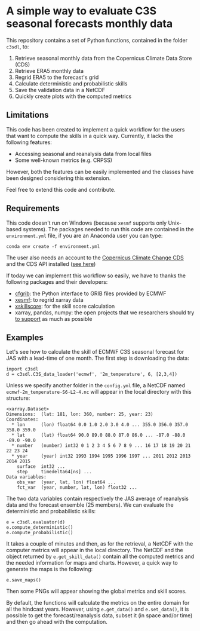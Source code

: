 # A simple way to evaluate C3S seasonal forecasts monthly data

This repository contains a set of Python functions, contained in the folder `c3sdl`, to:

1. Retrieve seasonal monthly data from the Copernicus Climate Data Store (CDS)
2. Retrieve ERA5 monthly data
3. Regrid ERA5 to the forecast's grid
4. Calculate deterministic and probabilistic skills
5. Save the validation data in a NetCDF
6. Quickly create plots with the computed metrics

## Limitations
This code has been created to implement a quick workflow for the users that want to compute the skills in a quick way. Currently, it lacks the following features:

- Accessing seasonal and reanalysis data from local files
- Some well-known metrics (e.g. CRPSS)

However, both the features can be easily implemented and the classes have been designed considering this extension. 

Feel free to extend this code and contribute. 

## Requirements
This code doesn't run on Windows (because `xesmf` supports only Unix-based systems).
The packages needed to run this code are contained in the `environment.yml` file, if you are an Anaconda user you can type: 
```
conda env create -f environment.yml
```

The user also needs an account to the [Copernicus Climate Change CDS](https://cds.climate.copernicus.eu/) and the CDS API installed ([see here](https://cds.climate.copernicus.eu/api-how-to)) 

If today we can implement this workflow so easily, we have to thanks the following packages and their developers:
- [cfgrib](https://github.com/ecmwf/cfgrib): the Python interface to GRIB files provided by ECMWF
- [xesmf](https://xesmf.readthedocs.io/en/latest/): to regrid xarray data 
- [xskillscore](https://xskillscore.readthedocs.io/en/stable/): for the skill score calculation
- xarray, pandas, numpy: the open projects that we researchers should try [to support](https://numfocus.org/donate) as much as possible

## Examples

Let's see how to calculate the skill of ECMWF C3S seasonal forecast for JAS with a lead-time of one month. The first step is downloading the data:
```
import c3sdl
d = c3sdl.C3S_data_loader('ecmwf', '2m_temperature', 6, [2,3,4])
```
Unless we specify another folder in the `config.yml` file, a NetCDF named `ecmwf-2m_temperature-S6-L2-4.nc` will appear in the local directory with this structure:

```
<xarray.Dataset>
Dimensions:  (lat: 181, lon: 360, number: 25, year: 23)
Coordinates:
  * lon      (lon) float64 0.0 1.0 2.0 3.0 4.0 ... 355.0 356.0 357.0 358.0 359.0
  * lat      (lat) float64 90.0 89.0 88.0 87.0 86.0 ... -87.0 -88.0 -89.0 -90.0
  * number   (number) int32 0 1 2 3 4 5 6 7 8 9 ... 16 17 18 19 20 21 22 23 24
  * year     (year) int32 1993 1994 1995 1996 1997 ... 2011 2012 2013 2014 2015
    surface  int32 ...
    step     timedelta64[ns] ...
Data variables:
    obs_var  (year, lat, lon) float64 ...
    fct_var  (year, number, lat, lon) float32 ...
```
The two data variables contain respectively the JAS average of reanalysis data and the forecast ensemble (25 members).
We can evaluate the deterministic and probabilistic skills:
```
e = c3sdl.evaluator(d)
e.compute_deterministic()
e.compute_probabilistic()
```
It takes a couple of minutes and then, as for the retrieval, a NetCDF with the computer metrics will appear in the local directory. The NetCDF and the object returned by `e.get_skill_data()` contain all the computed metrics and the needed information for maps and charts.
However, a quick way to generate the maps is the following:
```
e.save_maps()
```
Then some PNGs will appear showing the global metrics and skill scores.

By default, the functions will calculate the metrics on the entire domain for all the hindcast years. However, using `e.get_data()` and `e.set_data()`, it is possible to get the forecast/reanalysis data, subset it (in space and/or time) and then go ahead with the computation. 

